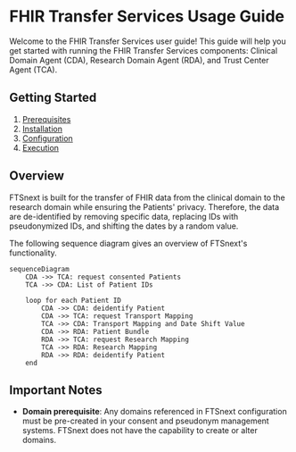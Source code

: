 # FHIR Transfer Services Usage Guide

Welcome to the FHIR Transfer Services user guide! This guide will help you get started with running
the FHIR Transfer Services components: Clinical Domain Agent (CDA), Research Domain Agent (RDA),
and Trust Center Agent (TCA).

## Getting Started

1. [Prerequisites](./usage/prerequisites)
2. [Installation](./usage/installation)
3. [Configuration](./usage/configuration)
4. [Execution](./usage/execution)

## Overview

FTSnext is built for the transfer of FHIR data from the clinical domain to the research domain
while ensuring the Patients' privacy. Therefore, the data are de-identified by removing specific
data, replacing IDs with pseudonymized IDs, and shifting the dates by a random value.

The following sequence diagram gives an overview of FTSnext's functionality.

```mermaid
sequenceDiagram
    CDA ->> TCA: request consented Patients
    TCA ->> CDA: List of Patient IDs

    loop for each Patient ID
        CDA ->> CDA: deidentify Patient
        CDA ->> TCA: request Transport Mapping
        TCA ->> CDA: Transport Mapping and Date Shift Value
        CDA ->> RDA: Patient Bundle
        RDA ->> TCA: request Research Mapping
        TCA ->> RDA: Research Mapping
        RDA ->> RDA: deidentify Patient
    end
```

## Important Notes

* **Domain prerequisite**: Any domains referenced in FTSnext configuration must be pre-created in
  your consent and pseudonym management systems. FTSnext does not have the capability to create or
  alter domains.
